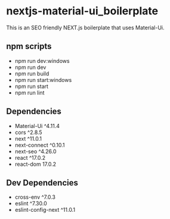 # nextjs-material-ui_boilerplate

This is an SEO friendly NEXT.js boilerplate that uses Material-Ui.

## npm scripts

- npm run dev:windows
- npm run dev
- npm run build
- npm run start:windows
- npm run start
- npm run lint

## Dependencies

- Material-Ui ^4.11.4
- cors ^2.8.5
- next ^11.0.1
- next-connect ^0.10.1
- next-seo ^4.26.0
- react ^17.0.2
- react-dom 17.0.2

## Dev Dependencies

- cross-env ^7.0.3
- eslint ^7.30.0
- eslint-config-next ^11.0.1

